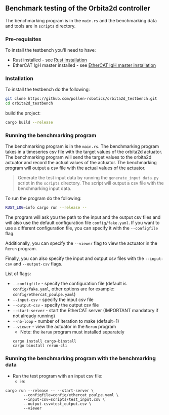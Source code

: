 ## Benchmark testing of the Orbita2d controller

The benchmarking program is in the `main.rs` and the benchmarking data and tools are in `scripts` directory.

<!-- > 📢 Additionally, the `python` directory contains the minimal python setup necessary to interact with the Orbita2d controller (not necessary for the benchmarking program) - see [the python directory](./python/README.md). -->

<!-- In the benchmarking directory are the python scripts to generate the benchmarking input data and to plot the benchmarking results. -->
<!-- - `generate_input_data.py` generates the benchmarking input data -->
<!--    - outputs a csv file with the benchmarking input `csv` data -->
<!-- - `plot_test_data.py` plots the benchmarking results -->
<!--     - plots the figures showing the test results -->

<!-- Test plot outputs: -->

<!-- <img src="docs/test1.png" width="250"  /><img src="docs/test2.png" width="250"/> -->


### Pre-requisites

To install the testbench you'll need to have:
- Rust installed - see [Rust installation](https://www.rust-lang.org/tools/install)
- EtherCAT IgH master installed - see [EtherCAT IgH master installation](https://pollen-robotics.github.io/orbita2d_control/installation/installation_ethercat/)

### Installation

To install the testbench do the following:
```bash
git clone https://github.com/pollen-robotics/orbita2d_testbench.git
cd orbita2d_testbench
```

build the project:
```bash
cargo build --release
```

### Running the benchmarking program

The benchmarking program is in the `main.rs`. The benchmarking program takes in a timeseries csv file with the target values of the orbita2d actuator. The benchmarking program will send the target values to the orbita2d actuator and record the actual values of the actuator. The benchmarking program will output a csv file with the actual values of the actuator.

> Generate the test input data by running the `generate_input_data.py` script in the `scripts` directory. The script will output a csv file with the benchmarking input data.

To run the program do the following:
```bash
RUST_LOG=info cargo run --release --
```
The program will ask you the path to the input and the output csv files and will also use the default configuration file `config/fake.yaml`. If you want to use a different configuration file, you can specify it with the `--configfile` flag.

Additionally, you can specify the `--viewer` flag to view the actuator in the `Rerun` program.

Finally, you can also specify the input and output csv files with the `--input-csv` and `--output-csv` flags.

List of flags:
- `--configfile` - specify the configuration file (default is `config/fake.yaml`, other options are for example: `config/ethercat_poulpe.yaml`)
- `--input-csv` - specify the input csv file
- `--output-csv` - specify the output csv file
- `--start-server` - start the EtherCAT server (IMPORTANT mandatory if not already running)
- `--nb-loop` - number of iteration to make (default=1)
- `--viewer` - view the actuator in the `Rerun` program
    - Note: the `Rerun` program must installed separately
    ```
    cargo install cargo-binstall
    cargo binstall rerun-cli
    ````

### Running the benchmarking program with the benchmarking data
- Run the test program with an input csv file:
  - ie:
```shell
cargo run --release -- --start-server \
        --configfile=config/ethercat_poulpe.yaml \
        --input-csv=scripts/test_input.csv \
        --output-csv=test_output.csv \
        --viewer
```
